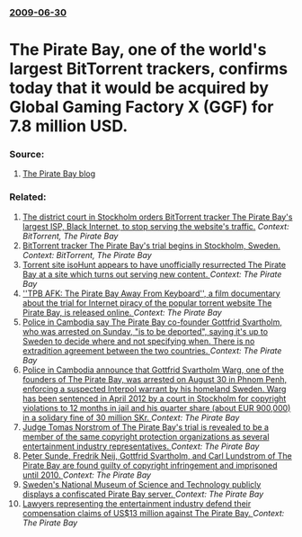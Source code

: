 ### [2009-06-30](/news/2009/06/30/index.md)

#  The Pirate Bay, one of the world's largest BitTorrent trackers, confirms today that it would be acquired by Global Gaming Factory X (GGF) for 7.8 million USD. 




### Source:

1. [The Pirate Bay blog](http://thepiratebay.org/blog/164)

### Related:

1. [ The district court in Stockholm orders BitTorrent tracker The Pirate Bay's largest ISP, Black Internet, to stop serving the website's traffic.](/news/2009/08/24/the-district-court-in-stockholm-orders-bittorrent-tracker-the-pirate-bay-s-largest-isp-black-internet-to-stop-serving-the-website-s-traff.md) _Context: BitTorrent, The Pirate Bay_
2. [ BitTorrent tracker The Pirate Bay's trial begins in Stockholm, Sweden. ](/news/2009/02/16/bittorrent-tracker-the-pirate-bay-s-trial-begins-in-stockholm-sweden.md) _Context: BitTorrent, The Pirate Bay_
3. [Torrent site isoHunt appears to have unofficially resurrected The Pirate Bay at a site which turns out serving new content. ](/news/2014/12/12/torrent-site-isohunt-appears-to-have-unofficially-resurrected-the-pirate-bay-at-a-site-which-turns-out-serving-new-content.md) _Context: The Pirate Bay_
4. [''TPB AFK: The Pirate Bay Away From Keyboard'', a film documentary about the trial for Internet piracy of the popular torrent website The Pirate Bay, is released online. ](/news/2013/02/8/tpb-afk-the-pirate-bay-away-from-keyboard-a-film-documentary-about-the-trial-for-internet-piracy-of-the-popular-torrent-website-the-pi.md) _Context: The Pirate Bay_
5. [Police in Cambodia say The Pirate Bay co-founder Gottfrid Svartholm, who was arrested on Sunday, "is to be deported", saying it's up to Sweden to decide where and not specifying when. There is no extradition agreement between the two countries. ](/news/2012/09/4/police-in-cambodia-say-the-pirate-bay-co-founder-gottfrid-svartholm-who-was-arrested-on-sunday-is-to-be-deported-saying-it-s-up-to-swed.md) _Context: The Pirate Bay_
6. [Police in Cambodia announce that Gottfrid Svartholm Warg, one of the founders of The Pirate Bay, was arrested on August 30 in Phnom Penh, enforcing a suspected Interpol warrant by his homeland Sweden. Warg has been sentenced in April 2012 by a court in Stockholm for copyright violations to 12 months in jail and his quarter share (about EUR 900,000) in a solidary fine of 30 million SKr. ](/news/2012/09/2/police-in-cambodia-announce-that-gottfrid-svartholm-warg-one-of-the-founders-of-the-pirate-bay-was-arrested-on-august-30-in-phnom-penh-en.md) _Context: The Pirate Bay_
7. [ Judge Tomas Norstrom of The Pirate Bay's trial is revealed to be a member of the same copyright protection organizations as several entertainment industry representatives. ](/news/2009/04/23/judge-tomas-norstrapm-of-the-pirate-bay-s-trial-is-revealed-to-be-a-member-of-the-same-copyright-protection-organizations-as-several-entert.md) _Context: The Pirate Bay_
8. [ Peter Sunde, Fredrik Neij, Gottfrid Svartholm, and Carl Lundstrom of The Pirate Bay are found guilty of copyright infringement and imprisoned until 2010. ](/news/2009/04/17/peter-sunde-fredrik-neij-gottfrid-svartholm-and-carl-lundstrapm-of-the-pirate-bay-are-found-guilty-of-copyright-infringement-and-impriso.md) _Context: The Pirate Bay_
9. [ Sweden's National Museum of Science and Technology publicly displays a confiscated Pirate Bay server. ](/news/2009/04/16/sweden-s-national-museum-of-science-and-technology-publicly-displays-a-confiscated-pirate-bay-server.md) _Context: The Pirate Bay_
10. [ Lawyers representing the entertainment industry defend their compensation claims of US$13 million against The Pirate Bay. ](/news/2009/02/18/lawyers-representing-the-entertainment-industry-defend-their-compensation-claims-of-us-13-million-against-the-pirate-bay.md) _Context: The Pirate Bay_
